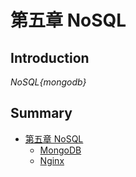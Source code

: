 # 第五章 NoSQL

## Introduction
*NoSQL{mongodb}*

## Summary
* [第五章 NoSQL](README.md)
    * [MongoDB](MongoDB.md)
    * [Nginx](Nginx.md)

